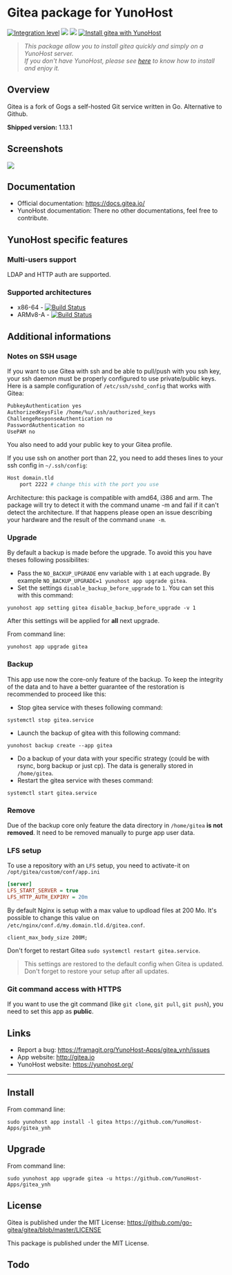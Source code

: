 Gitea package for YunoHost
==========================


[![Integration level](https://dash.yunohost.org/integration/gitea.svg)](https://dash.yunohost.org/appci/app/gitea) ![](https://ci-apps.yunohost.org/ci/badges/gitea.status.svg) ![](https://ci-apps.yunohost.org/ci/badges/gitea.maintain.svg) 
[![Install gitea with YunoHost](https://install-app.yunohost.org/install-with-yunohost.svg)](https://install-app.yunohost.org/?app=gitea)

> *This package allow you to install gitea quickly and simply on a YunoHost server.  
If you don't have YunoHost, please see [here](https://yunohost.org/#/install) to know how to install and enjoy it.*

Overview
--------

Gitea is a fork of Gogs a self-hosted Git service written in Go. Alternative to Github.

**Shipped version:** 1.13.1

Screenshots
-----------

![](https://gitea.io/images/screenshot.png)

Documentation
-------------

 * Official documentation: https://docs.gitea.io/
 * YunoHost documentation: There no other documentations, feel free to contribute.

YunoHost specific features
--------------------------

### Multi-users support

LDAP and HTTP auth are supported.

### Supported architectures

* x86-64 - [![Build Status](https://ci-apps.yunohost.org/ci/logs/gitea%20%28Apps%29.svg)](https://ci-apps.yunohost.org/ci/apps/gitea/)
* ARMv8-A - [![Build Status](https://ci-apps-arm.yunohost.org/ci/logs/gitea%20%28Apps%29.svg)](https://ci-apps-arm.yunohost.org/ci/apps/gitea/)

<!--Limitations
------------

* Any known limitations.
-->

Additional informations
-----------------------

### Notes on SSH usage

If you want to use Gitea with ssh and be able to pull/push with you ssh key, your ssh daemon must be properly configured to use private/public keys. Here is a sample configuration of `/etc/ssh/sshd_config` that works with Gitea:

```bash
PubkeyAuthentication yes
AuthorizedKeysFile /home/%u/.ssh/authorized_keys
ChallengeResponseAuthentication no
PasswordAuthentication no
UsePAM no
```

You also need to add your public key to your Gitea profile.

If you use ssh on another port than 22, you need to add theses lines to your ssh config in `~/.ssh/config`:

```bash
Host domain.tld
    port 2222 # change this with the port you use
```

Architecture: this package is compatible with amd64, i386 and arm. The package will try to detect it with the command uname -m and fail if it can't detect the architecture. If that happens please open an issue describing your hardware and the result of the command `uname -m`.

### Upgrade

By default a backup is made before the upgrade. To avoid this you have theses following possibilites:
- Pass the `NO_BACKUP_UPGRADE` env variable with `1` at each upgrade. By example `NO_BACKUP_UPGRADE=1 yunohost app upgrade gitea`.
- Set the settings `disable_backup_before_upgrade` to `1`. You can set this with this command:

`yunohost app setting gitea disable_backup_before_upgrade -v 1`

After this settings will be applied for **all** next upgrade.

From command line:

`yunohost app upgrade gitea`

### Backup

This app use now the core-only feature of the backup. To keep the integrity of the data and to have a better guarantee of the restoration is recommended to proceed like this:

- Stop gitea service with theses following command:

`systemctl stop gitea.service`

- Launch the backup of gitea with this following command:

`yunohost backup create --app gitea`

- Do a backup of your data with your specific strategy (could be with rsync, borg backup or just cp). The data is generally stored in `/home/gitea`.
- Restart the gitea service with theses command:

`systemctl start gitea.service`

### Remove

Due of the backup core only feature the data directory in `/home/gitea` **is not removed**. It need to be removed manually to purge app user data.

### LFS setup
To use a repository with an `LFS` setup, you need to activate-it on `/opt/gitea/custom/conf/app.ini`
```ini
[server]
LFS_START_SERVER = true
LFS_HTTP_AUTH_EXPIRY = 20m
```
By default Nginx is setup with a max value to updload files at 200 Mo. It's possible to change this value on `/etc/nginx/conf.d/my.domain.tld.d/gitea.conf`.
```
client_max_body_size 200M;
```
Don't forget to restart Gitea `sudo systemctl restart gitea.service`.

> This settings are restored to the default config when Gitea is updated. Don't forget to restore your setup after all updates.

### Git command access with HTTPS

If you want to use the git command (like `git clone`, `git pull`, `git push`), you need to set this app as **public**.

Links
-----

 * Report a bug: https://framagit.org/YunoHost-Apps/gitea_ynh/issues
 * App website: http://gitea.io
 * YunoHost website: https://yunohost.org/

---

Install
-------

From command line:

`sudo yunohost app install -l gitea https://github.com/YunoHost-Apps/gitea_ynh`

Upgrade
-------

From command line:

`sudo yunohost app upgrade gitea -u https://github.com/YunoHost-Apps/gitea_ynh`

License
-------

Gitea is published under the MIT License:
https://github.com/go-gitea/gitea/blob/master/LICENSE

This package is published under the MIT License.

Todo
----
